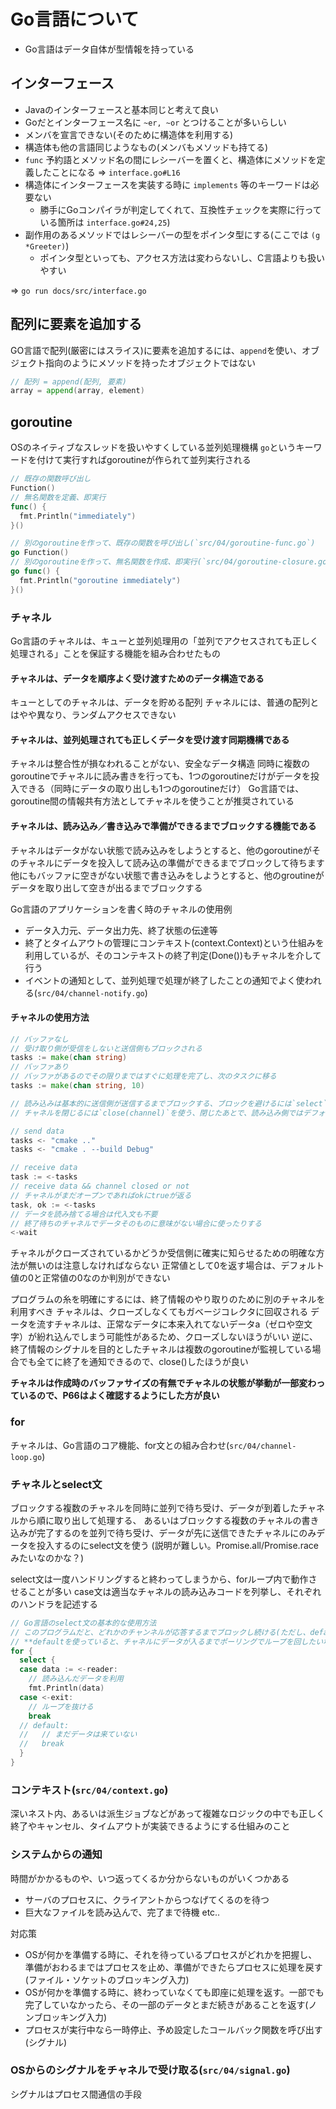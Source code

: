 # Go言語について

* Go言語はデータ自体が型情報を持っている

## インターフェース
* Javaのインターフェースと基本同じと考えて良い
* Goだとインターフェース名に `~er, ~or` とつけることが多いらしい
* メンバを宣言できない(そのために構造体を利用する)
* 構造体も他の言語同じようなもの(メンバもメソッドも持てる)
* `func` 予約語とメソッド名の間にレシーバーを置くと、構造体にメソッドを定義したことになる => `interface.go#L16`
* 構造体にインターフェースを実装する時に `implements` 等のキーワードは必要ない
  * 勝手にGoコンパイラが判定してくれて、互換性チェックを実際に行っている箇所は `interface.go#24,25`)
* 副作用のあるメソッドではレシーバーの型をポインタ型にする(ここでは `(g *Greeter)`)
  * ポインタ型といっても、アクセス方法は変わらないし、C言語よりも扱いやすい

=> `go run docs/src/interface.go`

## 配列に要素を追加する
GO言語で配列(厳密にはスライス)に要素を追加するには、`append`を使い、オブジェクト指向のようにメソッドを持ったオブジェクトではない

```go
// 配列 = append(配列, 要素)
array = append(array, element)
```

## goroutine
OSのネイティブなスレッドを扱いやすくしている並列処理機構
`go`というキーワードを付けて実行すればgoroutineが作られて並列実行される

```go
// 既存の関数呼び出し
Function()
// 無名関数を定義、即実行
func() {
  fmt.Println("immediately")
}()

// 別のgoroutineを作って、既存の関数を呼び出し(`src/04/goroutine-func.go`)
go Function()
// 別のgoroutineを作って、無名関数を作成、即実行(`src/04/goroutine-closure.go`)
go func() {
  fmt.Println("goroutine immediately")
}()
```

### チャネル
Go言語のチャネルは、キューと並列処理用の「並列でアクセスされても正しく処理される」ことを保証する機能を組み合わせたもの

#### チャネルは、データを順序よく受け渡すためのデータ構造である
キューとしてのチャネルは、データを貯める配列
チャネルには、普通の配列とはやや異なり、ランダムアクセスできない

#### チャネルは、並列処理されても正しくデータを受け渡す同期機構である
チャネルは整合性が損なわれることがない、安全なデータ構造
同時に複数のgoroutineでチャネルに読み書きを行っても、1つのgoroutineだけがデータを投入できる（同時にデータの取り出しも1つのgoroutineだけ）
Go言語では、goroutine間の情報共有方法としてチャネルを使うことが推奨されている

#### チャネルは、読み込み／書き込みで準備ができるまでブロックする機能である
チャネルはデータがない状態で読み込みをしようとすると、他のgoroutineがそのチャネルにデータを投入して読み込の準備ができるまでブロックして待ちます
他にもバッファに空きがない状態で書き込みをしようとすると、他のgroutineがデータを取り出して空きが出るまでブロックする

Go言語のアプリケーションを書く時のチャネルの使用例
* データ入力元、データ出力先、終了状態の伝達等
* 終了とタイムアウトの管理にコンテキスト(context.Context)という仕組みを利用しているが、そのコンテキストの終了判定(Done())もチャネルを介して行う
* イベントの通知として、並列処理で処理が終了したことの通知でよく使われる(`src/04/channel-notify.go`)

#### チャネルの使用方法

```go
// バッファなし
// 受け取り側が受信をしないと送信側もブロックされる
tasks := make(chan string)
// バッファあり
// バッファがあるのでその限りまではすぐに処理を完了し、次のタスクに移る
tasks := make(chan string, 10)

// 読み込みは基本的に送信側が送信するまでブロックする、ブロックを避けるには`select`を使う方法も有効
// チャネルを閉じるには`close(channel)`を使う、閉じたあとで、読み込み側ではデフォルト値の`0`が返り(文字列は空文字列)、送信しようとするとパニック

// send data
tasks <- "cmake .."
tasks <- "cmake . --build Debug"

// receive data
task := <-tasks
// receive data && channel closed or not
// チャネルがまだオープンであればokにtrueが返る
task, ok := <-tasks
// データを読み捨てる場合は代入文も不要
// 終了待ちのチャネルでデータそのものに意味がない場合に使ったりする
<-wait
```

チャネルがクローズされているかどうか受信側に確実に知らせるための明確な方法が無いのは注意しなければならない
正常値として0を返す場合は、デフォルト値の0と正常値の0なのか判別ができない

プログラムの糸を明確にするには、終了情報のやり取りのために別のチャネルを利用すべき
チャネルは、クローズしなくてもガベージコレクタに回収される
データを流すチャネルは、正常なデータに本来入れてないデータa（ゼロや空文字）が紛れ込んでしまう可能性があるため、クローズしないほうがいい
逆に、終了情報のシグナルを目的としたチャネルは複数のgoroutineが監視している場合でも全てに終了を通知できるので、close()したほうが良い

**チャネルは作成時のバッファサイズの有無でチャネルの状態が挙動が一部変わっているので、P66はよく確認するようにした方が良い**


### for
チャネルは、Go言語のコア機能、for文との組み合わせ(`src/04/channel-loop.go`)

### チャネルとselect文
ブロックする複数のチャネルを同時に並列で待ち受け、データが到着したチャネルから順に取り出して処理する、
あるいはブロックする複数のチャネルの書き込みが完了するのを並列で待ち受け、データが先に送信できたチャネルにのみデータを投入するのにselect文を使う
(説明が難しい。Promise.all/Promise.raceみたいなのかな？)

select文は一度ハンドリングすると終わってしまうから、forループ内で動作させることが多い
case文は適当なチャネルの読み込みコードを列挙し、それぞれのハンドラを記述する

```go
// Go言語のselect文の基本的な使用方法
// このプログラムだと、どれかのチャンネルが応答するまでブロックし続ける(ただし、defaultを有効にするとブロックせずにすぐに終了)
// **defaultを使っていると、チャネルにデータが入るまでポーリングでループを回したい場合に使える**
for {
  select {
  case data := <-reader:
    // 読み込んだデータを利用
    fmt.Println(data)
  case <-exit:
    // ループを抜ける
    break
  // default:
  //   // まだデータは来ていない
  //   break
  }
}
```

### コンテキスト(`src/04/context.go`)
深いネスト内、あるいは派生ジョブなどがあって複雑なロジックの中でも正しく終了やキャンセル、タイムアウトが実装できるようにする仕組みのこと

### システムからの通知
時間がかかるものや、いつ返ってくるか分からないものがいくつかある

* サーバのプロセスに、クライアントからつなげてくるのを待つ
* 巨大なファイルを読み込んで、完了まで待機 etc..

対応策
* OSが何かを準備する時に、それを待っているプロセスがどれかを把握し、準備がおわるまではプロセスを止め、準備ができたらプロセスに処理を戻す(ファイル・ソケットのブロッキング入力)
* OSが何かを準備する時に、終わっていなくても即座に処理を返す。一部でも完了していなかったら、その一部のデータとまだ続きがあることを返す(ノンブロッキング入力)
* プロセスが実行中なら一時停止、予め設定したコールバック関数を呼び出す(シグナル)

### OSからのシグナルをチャネルで受け取る(`src/04/signal.go`)
シグナルはプロセス間通信の手段
